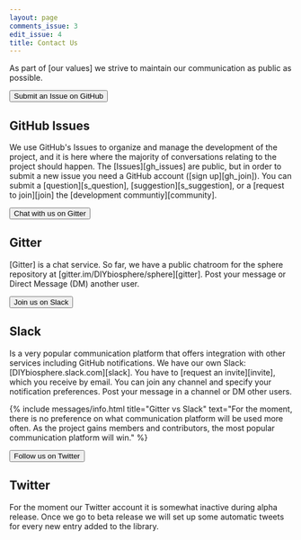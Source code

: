```yaml
---
layout: page
comments_issue: 3
edit_issue: 4
title: Contact Us
---
```


As part of [our values] we strive to maintain our communication as public as possible.

<a class="noelink" href="https://github.com/DIYbiosphere/sphere/issues"><button class="ui right floated tiny black right labeled icon button"><i class="github icon"></i>Submit an Issue on GitHub</button></a>

## GitHub Issues
We use GitHub's Issues to organize and manage the development of the project, and it is here where the majority of conversations relating to the project should happen. The [Issues][gh_issues] are public, but in order to submit a new issue you need a GitHub account ([sign up][gh_join]). You can submit a [question][s_question], [suggestion][s_suggestion], or a [request to join][join] the [development communtiy][community].

<a class="noelink" href="https://gitter.im/DIYbiosphere/sphere?utm_source=badge&utm_medium=badge&utm_campaign=pr-badge"><button class="ui right floated tiny right labeled icon pink button"><i class="counterclockwise rotated align right icon"></i>Chat with us on Gitter</button></a>

## Gitter
[Gitter] is a chat service. So far, we have a public chatroom for the sphere repository at [gitter.im/DIYbiosphere/sphere][gitter]. Post your message or Direct Message (DM) another user.

<a class="noelink" href="https://diybiosphere.herokuapp.com/"><button class="ui right floated tiny right labeled icon teal button"><i class="slack icon"></i>Join us on Slack</button></a>

## Slack
Is a very popular communication platform that offers integration with other services including GitHub notifications. We have our own Slack: [DIYbiosphere.slack.com][slack]. You have to [request an invite][invite], which you receive by email. You can join any channel and specify your notification preferences. Post your message in a channel or DM other users.

{% include messages/info.html title="Gitter vs Slack" text="For the moment, there is no preference on what communication platform will be used more often. As the project gains members and contributors, the most popular communication platform will win." %}

<a class="noelink" href="https://twitter.com/DIYbiosphere"><button class="ui right floated tiny right labeled twitter icon button"><i class="twitter icon"></i>Follow us on Twitter</button></a>

## Twitter
For the moment our Twitter account it is somewhat inactive during alpha release. Once we go to beta release we will set up some automatic tweets for every new entry added to the library.

